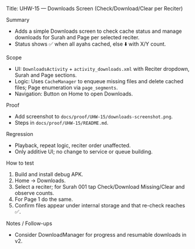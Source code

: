 Title: UHW-15 — Downloads Screen (Check/Download/Clear per Reciter)

Summary
- Adds a simple Downloads screen to check cache status and manage downloads for Surah and Page per selected reciter.
- Status shows ✅ when all ayahs cached, else ⬇️ with X/Y count.

Scope
- UI: `DownloadsActivity` + `activity_downloads.xml` with Reciter dropdown, Surah and Page sections.
- Logic: Uses `CacheManager` to enqueue missing files and delete cached files; Page enumeration via `page_segments`.
- Navigation: Button on Home to open Downloads.

Proof
- Add screenshot to `docs/proof/UHW-15/downloads-screenshot.png`.
- Steps in `docs/proof/UHW-15/README.md`.

Regression
- Playback, repeat logic, reciter order unaffected.
- Only additive UI; no change to service or queue building.

How to test
1) Build and install debug APK.
2) Home → Downloads.
3) Select a reciter; for Surah 001 tap Check/Download Missing/Clear and observe counts.
4) For Page 1 do the same.
5) Confirm files appear under internal storage and that re-check reaches ✅.

Notes / Follow-ups
- Consider DownloadManager for progress and resumable downloads in v2.
